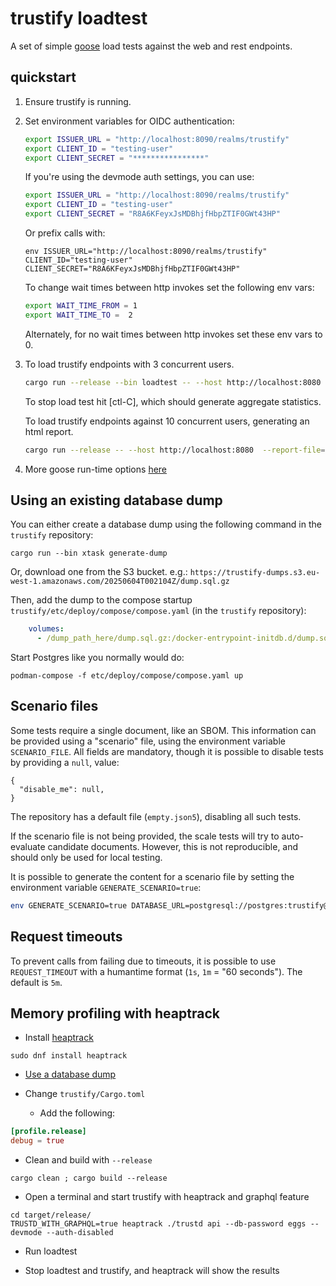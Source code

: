 # trustify loadtest

A set of simple [goose](https://book.goose.rs/) load tests against the web and rest endpoints.

## quickstart

1. Ensure trustify is running.

2. Set environment variables for OIDC authentication:
   ```bash
   export ISSUER_URL = "http://localhost:8090/realms/trustify"
   export CLIENT_ID = "testing-user"
   export CLIENT_SECRET = "****************"
   ```

   If you're using the devmode auth settings, you can use:

   ```bash
   export ISSUER_URL = "http://localhost:8090/realms/trustify"
   export CLIENT_ID = "testing-user"
   export CLIENT_SECRET = "R8A6KFeyxJsMDBhjfHbpZTIF0GWt43HP"
   ```

   Or prefix calls with:

   ```shell
   env ISSUER_URL="http://localhost:8090/realms/trustify" CLIENT_ID="testing-user" CLIENT_SECRET="R8A6KFeyxJsMDBhjfHbpZTIF0GWt43HP"
   ```

   To change wait times between http invokes set the following env vars:

   ```bash
   export WAIT_TIME_FROM = 1
   export WAIT_TIME_TO =  2
   ```

   Alternately, for no wait times between http invokes set these env vars to 0.

3. To load trustify endpoints with 3 concurrent users.
   ```bash
   cargo run --release --bin loadtest -- --host http://localhost:8080 -u 3
   ```

   To stop load test hit [ctl-C], which should generate aggregate statistics.

   To load trustify endpoints against 10 concurrent users, generating an html report.

   ```bash
   cargo run --release -- --host http://localhost:8080  --report-file=report.html --no-reset-metrics -u 10
   ```

4. More goose run-time options [here](https://book.goose.rs/getting-started/runtime-options.html)

## Using an existing database dump

You can either create a database dump using the following command in the `trustify` repository:

```shell
cargo run --bin xtask generate-dump
```

Or, download one from the S3 bucket. e.g.:
`https://trustify-dumps.s3.eu-west-1.amazonaws.com/20250604T002104Z/dump.sql.gz`

Then, add the dump to the compose startup `trustify/etc/deploy/compose/compose.yaml` (in the `trustify` repository):

```yaml
    volumes:
      - /dump_path_here/dump.sql.gz:/docker-entrypoint-initdb.d/dump.sql.gz:Z
```

Start Postgres like you normally would do:

```shell
podman-compose -f etc/deploy/compose/compose.yaml up
```

## Scenario files

Some tests require a single document, like an SBOM. This information can be provided using a "scenario" file, using the
environment variable `SCENARIO_FILE`. All fields are mandatory, though it is possible to disable tests by providing
a `null`, value:

```json5
{
  "disable_me": null,
}
```

The repository has a default file (`empty.json5`), disabling all such tests.

If the scenario file is not being provided, the scale tests will try to auto-evaluate candidate documents. However, this
is not reproducible, and should only be used for local testing.

It is possible to generate the content for a scenario file by setting the environment variable `GENERATE_SCENARIO=true`:

```bash
env GENERATE_SCENARIO=true DATABASE_URL=postgresql://postgres:trustify@localhost:5432/trustify cargo run --release 
```

## Request timeouts

To prevent calls from failing due to timeouts, it is possible to use `REQUEST_TIMEOUT` with a humantime format
(`1s`, `1m` = "60 seconds"). The default is `5m`.

## Memory profiling with heaptrack

* Install [heaptrack](https://github.com/KDE/heaptrack)

```shell
sudo dnf install heaptrack
```

* [Use a database dump](#using-an-existing-database-dump)

* Change `trustify/Cargo.toml`
    * Add the following:

```toml
[profile.release]
debug = true
```

* Clean and build with `--release`

```shell
cargo clean ; cargo build --release
```

* Open a terminal and start trustify with heaptrack and graphql feature

```shell
cd target/release/
TRUSTD_WITH_GRAPHQL=true heaptrack ./trustd api --db-password eggs --devmode --auth-disabled
```

* Run loadtest

* Stop loadtest and trustify, and heaptrack will show the results
